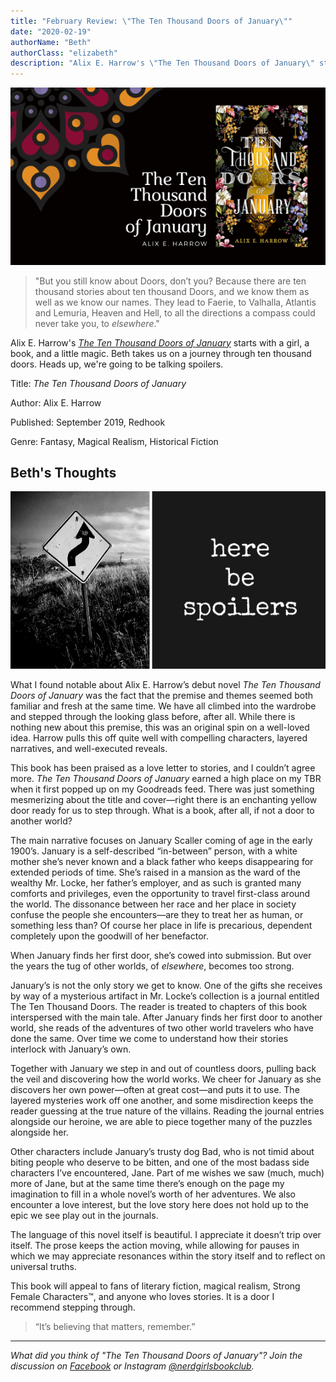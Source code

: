 ```yaml
---
title: "February Review: \"The Ten Thousand Doors of January\""
date: "2020-02-19"
authorName: "Beth"
authorClass: "elizabeth"
description: "Alix E. Harrow's \"The Ten Thousand Doors of January\" starts with a girl, a book, and a little magic. Beth takes us on a journey through ten thousand doors. Heads up, we're going to be talking spoilers."
---
```


![A photo of The Ten Thousand Doors of January book cover](ten-thousand-doors.png)

<blockquote class="utl-blockquote--elizabeth">
"But you still know about Doors, don’t you? Because there are ten thousand stories about ten thousand Doors, and we know them as well as we know our names. They lead to Faerie, to Valhalla, Atlantis and Lemuria, Heaven and Hell, to all the directions a compass could never take you, to <i>elsewhere</i>."
</blockquote>

Alix E. Harrow's <span class="utl-color--elizabeth">*[The Ten Thousand Doors of January](https://www.goodreads.com/book/show/43521657-the-ten-thousand-doors-of-january)*</span> starts with a girl, a book, and a little magic. Beth takes us on a journey through ten thousand doors. Heads up, we're going to be talking spoilers.

Title: *The Ten Thousand Doors of January*

Author: Alix E. Harrow

Published: September 2019, Redhook

Genre: Fantasy, Magical Realism, Historical Fiction

<h2 class="utl-color--elizabeth">Beth's Thoughts</h2>

![Spoiler Warning](spoiler3.png)

What I found notable about Alix E. Harrow’s debut novel *The Ten Thousand Doors of January* was the fact that the premise and themes seemed both familiar and fresh at the same time. We have all climbed into the wardrobe and stepped through the looking glass before, after all. While there is nothing new about this premise, this was an original spin on a well-loved idea. Harrow pulls this off quite well with compelling characters, layered narratives, and well-executed reveals.

This book has been praised as a love letter to stories, and I couldn’t agree more. *The Ten Thousand Doors of January* earned a high place on my TBR when it first popped up on my Goodreads feed. There was just something mesmerizing about the title and cover—right there is an enchanting yellow door ready for us to step through. What is a book, after all, if not a door to another world?

The main narrative focuses on January Scaller coming of age in the early 1900’s. January is a self-described “in-between” person, with a white mother she’s never known and a black father who keeps disappearing for extended periods of time. She’s raised in a mansion as the ward of the wealthy Mr. Locke, her father’s employer, and as such is granted many comforts and privileges, even the opportunity to travel first-class around the world. The dissonance between her race and her place in society confuse the people she encounters—are they to treat her as human, or something less than? Of course her place in life is precarious, dependent completely upon the goodwill of her benefactor.

When January finds her first door, she’s cowed into submission. But over the years the tug of other worlds, of *elsewhere*, becomes too strong.

January’s is not the only story we get to know. One of the gifts she receives by way of a mysterious artifact in Mr. Locke’s collection is a journal entitled The Ten Thousand Doors. The reader is treated to chapters of this book interspersed with the main tale. After January finds her first door to another world, she reads of the adventures of two other world travelers who have done the same. Over time we come to understand how their stories interlock with January’s own.

Together with January we step in and out of countless doors, pulling back the veil and discovering how the world works. We cheer for January as she discovers her own power—often at great cost—and puts it to use. The layered mysteries work off one another, and some misdirection keeps the reader guessing at the true nature of the villains. Reading the journal entries alongside our heroine, we are able to piece together many of the puzzles alongside her.

Other characters include January’s trusty dog Bad, who is not timid about biting people who deserve to be bitten, and one of the most badass side characters I’ve encountered, Jane. Part of me wishes we saw (much, much) more of Jane, but at the same time there’s enough on the page my imagination to fill in a whole novel’s worth of her adventures. We also encounter a love interest, but the love story here does not hold up to the epic we see play out in the journals.

The language of this novel itself is beautiful. I appreciate it doesn’t trip over itself. The prose keeps the action moving, while allowing for pauses in which we may appreciate resonances within the story itself and to reflect on universal truths.

This book will appeal to fans of literary fiction, magical realism, Strong Female Characters™, and anyone who loves stories. It is a door I recommend stepping through.

<blockquote class="utl-blockquote--elizabeth">“It’s believing that matters, remember.”</blockquote>

---

*What did you think of "The Ten Thousand Doors of January"? Join the discussion on [Facebook](https://www.facebook.com/groups/566114107531110/) or Instagram [@nerdgirlsbookclub](https://www.instagram.com/nerdgirlsbookclub/).*

